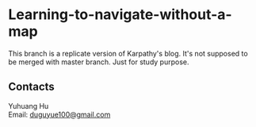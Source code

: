 # Learning-to-navigate-without-a-map

This branch is a replicate version of Karpathy's blog.
It's not supposed to be merged with master branch.
Just for study purpose.


## Contacts

Yuhuang Hu  
Email: duguyue100@gmail.com
